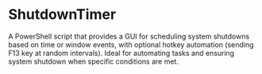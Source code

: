 # ShutdownTimer
A PowerShell script that provides a GUI for scheduling system shutdowns based on time or window events, with optional hotkey automation (sending F13 key at random intervals). Ideal for automating tasks and ensuring system shutdown when specific conditions are met.
